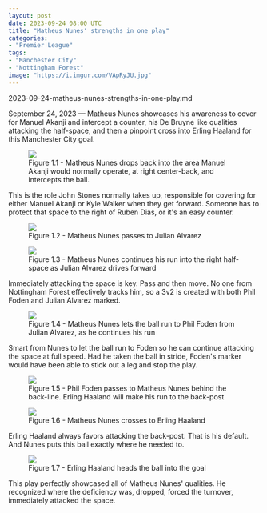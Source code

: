 ```yaml
---
layout: post
date: 2023-09-24 08:00 UTC
title: "Matheus Nunes' strengths in one play"
categories:
- "Premier League"
tags:
- "Manchester City"
- "Nottingham Forest"
image: "https://i.imgur.com/VApRyJU.jpg"
---
```


2023-09-24-matheus-nunes-strengths-in-one-play.md

September 24, 2023 — Matheus Nunes showcases his awareness to cover for Manuel Akanji and intercept a counter, his De Bruyne like qualities attacking the half-space, and then a pinpoint cross into Erling Haaland for this Manchester City goal.

<figure>
    <img src="https://i.imgur.com/3t2NJjK.jpg">
    <figcaption>Figure 1.1 - Matheus Nunes drops back into the area Manuel Akanji would normally operate, at right center-back, and intercepts the ball.</figcaption>
</figure> 

This is the role John Stones normally takes up, responsible for covering for either Manuel Akanji or Kyle Walker when they get forward. Someone has to protect that space to the right of Ruben Dias, or it's an easy counter. 

<figure>
    <img src="https://i.imgur.com/ZtNqzrs.jpg">
    <figcaption>Figure 1.2 - Matheus Nunes passes to Julian Alvarez</figcaption>
</figure> 

<figure>
    <img src="https://i.imgur.com/xDFzrCN.jpg">
    <figcaption>Figure 1.3 - Matheus Nunes continues his run into the right half-space as Julian Alvarez drives forward</figcaption>
</figure> 

Immediately attacking the space is key. Pass and then move. No one from Nottingham Forest effectively tracks him, so a 3v2 is created with both Phil Foden and Julian Alvarez marked. 

<figure>
    <img src="https://i.imgur.com/VApRyJU.jpg">
    <figcaption>Figure 1.4 - Matheus Nunes lets the ball run to Phil Foden from Julian Alvarez, as he continues his run</figcaption>
</figure> 

Smart from Nunes to let the ball run to Foden so he can continue attacking the space at full speed. Had he taken the ball in stride, Foden's marker would have been able to stick out a leg and stop the play. 

<figure>
    <img src="https://i.imgur.com/o2yswXm.jpg">
    <figcaption>Figure 1.5 - Phil Foden passes to Matheus Nunes behind the back-line. Erling Haaland will make his run to the back-post</figcaption>
</figure> 

<figure>
    <img src="https://i.imgur.com/p5tv1bH.jpg">
    <figcaption>Figure 1.6 - Matheus Nunes crosses to Erling Haaland</figcaption>
</figure> 

Erling Haaland always favors attacking the back-post. That is his default. And Nunes puts this ball exactly where he needed to. 

<figure>
    <img src="https://i.imgur.com/Gq5wJWy.jpg">
    <figcaption>Figure 1.7 - Erling Haaland heads the ball into the goal</figcaption>
</figure> 

This play perfectly showcased all of Matheus Nunes' qualities. He recognized where the deficiency was, dropped, forced the turnover, immediately attacked the space.
